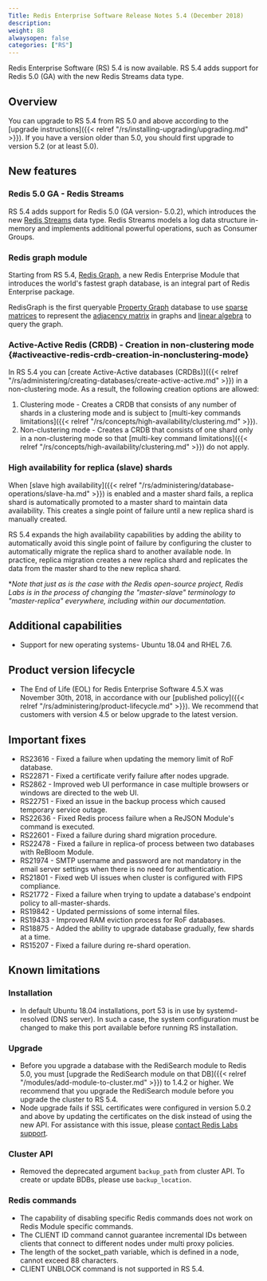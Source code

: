 ```yaml
---
Title: Redis Enterprise Software Release Notes 5.4 (December 2018)
description:
weight: 88
alwaysopen: false
categories: ["RS"]
---
```

Redis Enterprise Software (RS) 5.4 is now available. RS 5.4 adds support for Redis 5.0 (GA) with the new Redis Streams data type.

## Overview

You can upgrade to RS 5.4 from RS 5.0 and above according to the [upgrade instructions]({{< relref "/rs/installing-upgrading/upgrading.md" >}}). If you have a version older than 5.0, you should first upgrade to version 5.2 (or at least 5.0).

## New features

### Redis 5.0 GA - Redis Streams

RS 5.4 adds support for Redis 5.0 (GA version- 5.0.2), which introduces the new [Redis Streams](https://redis.io/topics/streams-intro) data type. Redis Streams models a log data structure in-memory and implements additional powerful operations, such as Consumer Groups.

### Redis graph module

Starting from RS 5.4, [Redis Graph](https://oss.redislabs.com/redisgraph/), a new Redis Enterprise Module that introduces the world's fastest graph database, is an integral part of Redis Enterprise package.

RedisGraph is the first queryable [Property Graph](https://github.com/opencypher/openCypher/blob/master/docs/property-graph-model.adoc) database to use [sparse matrices](https://en.wikipedia.org/wiki/Sparse_matrix) to represent the [adjacency matrix](https://en.wikipedia.org/wiki/Adjacency_matrix) in graphs and [linear algebra](http://faculty.cse.tamu.edu/davis/GraphBLAS.html) to query the graph.

### Active-Active Redis (CRDB) - Creation in non-clustering mode {#activeactive-redis-crdb-creation-in-nonclustering-mode}

In RS 5.4 you can [create Active-Active databases (CRDBs)]({{< relref "/rs/administering/creating-databases/create-active-active.md" >}}) in a non-clustering mode. As a result, the following creation options are allowed:

1. Clustering mode - Creates a CRDB that consists of any number of shards in a clustering mode and is subject to [multi-key commands limitations]({{< relref "/rs/concepts/high-availability/clustering.md" >}}).
1. Non-clustering mode - Creates a CRDB that consists of one shard only in a non-clustering mode so that [multi-key command limitations]({{< relref "/rs/concepts/high-availability/clustering.md" >}}) do not apply.

### High availability for replica (slave) shards

When [slave high availability]({{< relref "/rs/administering/database-operations/slave-ha.md" >}}) is enabled and a master shard fails, a replica shard is automatically promoted to a master shard to maintain data availability. This creates a single point of failure until a new replica shard is manually created.

RS 5.4 expands the high availability capabilities by adding the ability to automatically avoid this single point of failure by configuring the cluster to automatically migrate the replica shard to another available node. In practice, replica migration creates a new replica shard and replicates the data from the master shard to the new replica shard.

*_Note that just as is the case with the Redis open-source project, Redis Labs is in the process of changing the "master-slave" terminology to "master-replica" everywhere, including within our documentation._

## Additional capabilities

- Support for new operating systems- Ubuntu 18.04 and RHEL 7.6.

## Product version lifecycle

- The End of Life (EOL) for Redis Enterprise Software 4.5.X was November 30th, 2018, in accordance with our [published policy]({{< relref "/rs/administering/product-lifecycle.md" >}}). We recommend that customers with version 4.5 or below upgrade to the latest version.

## Important fixes

- RS23616 - Fixed a failure when updating the memory limit of RoF database.
- RS22871 - Fixed a certificate verify failure after nodes upgrade.
- RS2862 - Improved web UI performance in case multiple browsers or windows are directed to the web UI.
- RS22751 - Fixed an issue in the backup process which caused temporary service outage.
- RS22636 - Fixed Redis process failure when a ReJSON Module's command is executed.
- RS22601 - Fixed a failure during shard migration procedure.
- RS22478 - Fixed a failure in replica-of process between two databases with ReBloom Module.
- RS21974 - SMTP username and password are not mandatory in the email server settings when there is no need for authentication.
- RS21801 - Fixed web UI issues when cluster is configured with FIPS compliance.
- RS21772 - Fixed a failure when trying to update a database's endpoint policy to all-master-shards.
- RS19842 - Updated permissions of some internal files.
- RS19433 - Improved RAM eviction process for RoF databases.
- RS18875 - Added the ability to upgrade database gradually, few shards at a time.
- RS15207 - Fixed a failure during re-shard operation.

## Known limitations

### Installation

- In default Ubuntu 18.04 installations, port 53 is in use by systemd-resolved (DNS server). In such a case, the system configuration must be changed to make this port available before running RS installation.

### Upgrade

- Before you upgrade a database with the RediSearch module to Redis 5.0, you must [upgrade the RediSearch module on that DB]({{< relref "/modules/add-module-to-cluster.md" >}}) to 1.4.2 or higher. We recommend that you upgrade the RediSearch module before you upgrade the cluster to RS 5.4.
- Node upgrade fails if SSL certificates were configured in version 5.0.2 and above by updating the certificates on the disk instead of using the new API. For assistance with this issue, please [contact Redis Labs support](http://support.redislabs.com).

### Cluster API

- Removed the deprecated argument `backup_path` from cluster API. To create or update BDBs, please use `backup_location`.

### Redis commands

- The capability of disabling specific Redis commands does not work on Redis Module specific commands.
- The CLIENT ID command cannot guarantee incremental IDs between clients that connect to different nodes under multi proxy policies.
- The length of the socket_path variable, which is defined in a node, cannot exceed 88 characters.
- CLIENT UNBLOCK command is not supported in RS 5.4.
